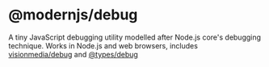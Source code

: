 # @modernjs/debug

A tiny JavaScript debugging utility modelled after Node.js core's debugging technique. Works in Node.js and web browsers,
includes [visionmedia/debug](https://github.com/visionmedia/debug)
and [@types/debug](https://www.npmjs.com/package/@types/debug)
